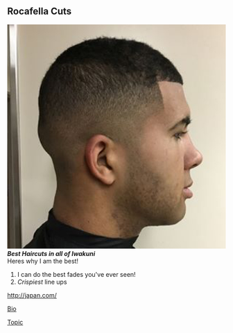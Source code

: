Rocafella Cuts
---

![head](4B857E13-7AE6-4948-B9BE-F37F65292E63.jpeg)
***Best Haircuts in all of Iwakuni***  
Heres why I am the best!
1. I can do the best fades you've ever seen!
2. *Crispiest* line ups  

<http://japan.com/>

[Bio](bio)


[Topic](topic)
